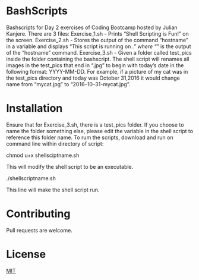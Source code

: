 # BashScripts

Bashscripts for Day 2 exercises of Coding Bootcamp hosted by Julian Kanjere.
There are 3 files: 
Exercise_1.sh - Prints “Shell Scripting is Fun!” on the screen.
Exercise_2.sh - Stores the output of the command “hostname” in a variable and displays “This script is running on _.” where “_” is the output of the “hostname” command.
Exercise_3.sh - Given a folder called test_pics inside the folder containing the bashscript. The shell script will renames all images in the test_pics that end in “.jpg” to begin with today’s date in the following format: YYYY-MM-DD. For example, if a picture of my cat was in the test_pics directory and today was October 31,2016 it would change name from “mycat.jpg” to “2016–10–31-mycat.jpg”. 

# Installation
Ensure that for Exercise_3.sh, there is a test_pics folder. If you choose to name the folder something else, please edit the variable in the shell script to reference this folder name.
To rum the scripts, download and run on command line within directory of script:

  chmod u+x shellsciptname.sh

This will modify the shell script to be an executable.

  ./shellscriptname.sh
  
This line will make the shell script run.

# Contributing

Pull requests are welcome.

# License

[MIT](https://choosealicense.com/licenses/mit/)

